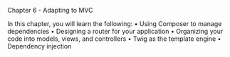 Chapter 6 - Adapting to MVC

In this chapter, you will learn the following:
• Using Composer to manage dependencies
• Designing a router for your application
• Organizing your code into models, views, and controllers
• Twig as the template engine
• Dependency injection